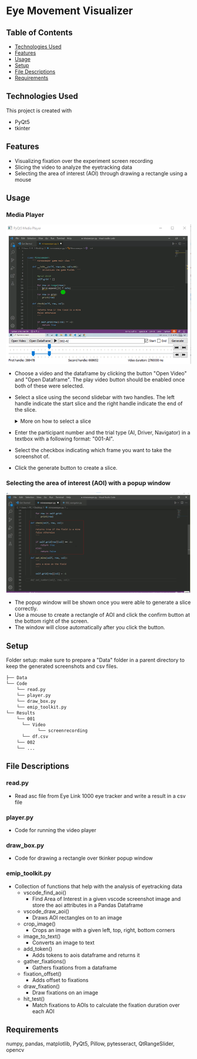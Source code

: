 # Eye Movement Visualizer 

## Table of Contents
* [Technologies Used](#technologies-used)
* [Features](#features)
* [Usage](#usage)
* [Setup](#setup)
* [File Descriptions](#file-descriptions)
* [Requirements](#requirements)

## Technologies Used
This project is created with
- PyQt5
- tkinter


## Features
- Visualizing fixation over the experiment screen recording
- Slicing the video to analyze the eyetracking data 
- Selecting the area of interest (AOI) through drawing a rectangle using a mouse

## Usage
### Media Player
![Example screenshot](./Pictures/screenshot.png)
- Choose a video and the dataframe by clicking the button "Open Video" and "Open Dataframe". The play video button should be enabled once both of these were selected.
- Select a slice using the second slidebar with two handles. The left handle indicate the start slice and the right handle indicate the end of the slice.

  <details>
    <summary>More on how to select a slice</summary>

    ### How to select a slice?
    - We generally want to make a slice whenever any of the following event happens: scrolls in the screen, addition of code, deletion of code and modification of existing code.
      - ##### Scrolls in the screen
        - Start frame: After the last scroll
        - End frame: Right before the scroll
        - Screenshot: End frame
        - AOI: Lines of code that was modified in the slice
      - ##### Addition
        - Start frame: Right before the addition
        - End frame: Right after the addition
        - Screenshot: End frame
        - AOI: Lines of code that was added
      - ##### Deletion
        - Start frame: Right before the deletion
        - End frame: Right after the deletion
        - Screenshot: Start frame
        - AOI: Lines of code that was removed
      - ##### Modification of existing code
        - A new slice has to be made for a modification of an existing code because it leads to a change in coordinate values of the tokens
        - Start frame: Right before the modification
        - End frame: Right after the modification
        - Screenshot: End frame (Start frame if a code was deleted)
        - AOI: Lines of code that was modified
  </details>

- Enter the participant number and the trial type (AI, Driver, Navigator) in a textbox with a following format: "001-AI".
- Select the checkbox indicating which frame you want to take the screenshot of.
- Click the generate button to create a slice.

### Selecting the area of interest (AOI) with a popup window
![Example screenshot](./Pictures/screenshot2.png)
- The popup window will be shown once you were able to generate a slice correctly.
- Use a mouse to create a rectangle of AOI and click the confirm button at the bottom right of the screen.
- The window will close automatically after you click the button.

## Setup
Folder setup: make sure to prepare a "Data" folder in a parent directory to keep the generated screenshots and csv files.
```
├── Data
└── Code
    └── read.py
    └── player.py
    └── draw_box.py
    └── emip_toolkit.py
└── Results
    └── 001
      └── Video
            └── screenrecording
      └── df.csv
    └── 002
    └── ...
```

## File Descriptions
### read.py
- Read asc file from Eye Link 1000 eye tracker and write a result in a csv file
### player.py
- Code for running the video player
### draw_box.py
- Code for drawing a rectangle over tkinker popup window
### emip_toolkit.py
- Collection of functions that help with the analysis of eyetracking data
  - vscode_find_aoi()
    - Find Area of Interest in a given vscode screenshot image and store the aoi attributes in a Pandas Dataframe
  - vscode_draw_aoi()
    - Draws AOI rectangles on to an image
  - crop_image()
    - Crops an image with a given left, top, right, bottom corners
  - image_to_text()
    - Converts an image to text
  - add_token()
    - Adds tokens to aois dataframe and returns it
  - gather_fixations()
    - Gathers fixations from a dataframe
  - fixation_offset()
    - Adds offset to fixations
  - draw_fixation()
    - Draw fixations on an image
  - hit_test()
    - Match fixations to AOIs to calculate the fixation duration over each AOI

## Requirements
numpy, pandas, matplotlib, PyQt5, Pillow, pytesseract, QtRangeSlider, opencv
